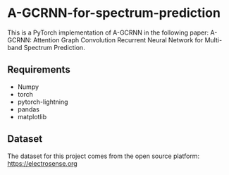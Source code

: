 # A-GCRNN-for-spectrum-prediction
This is a PyTorch implementation of A-GCRNN in the following paper: A-GCRNN: Attention Graph Convolution Recurrent Neural Network for Multi-band Spectrum Prediction.

## Requirements
- Numpy
- torch
- pytorch-lightning
- pandas
- matplotlib
## Dataset
The dataset for this project comes from the open source platform: https://electrosense.org
